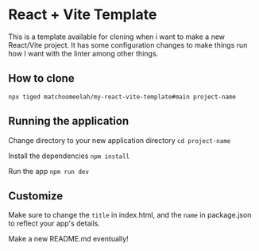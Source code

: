 # React + Vite Template

This is a template available for cloning when i want to make a new React/Vite project. It has some configuration changes to make things run how I want with the linter among other things.

## How to clone
```npx tiged matchoomeelah/my-react-vite-template#main project-name```

## Running the application
Change directory to your new application directory
```cd project-name```

Install the dependencies
```npm install```


Run the app
```npm run dev```


## Customize
Make sure to change the ```title``` in index.html, and the ```name``` in package.json to reflect your app's details.

Make a new README.md eventually!
